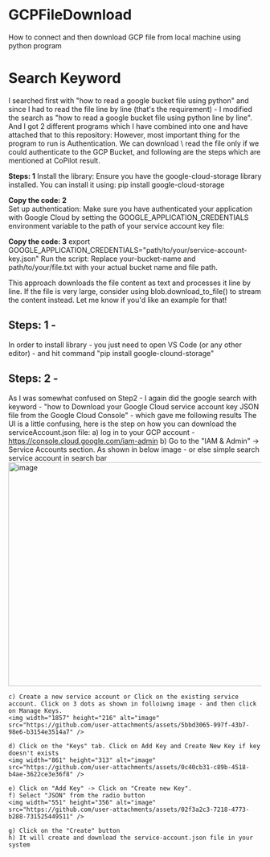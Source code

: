 # GCPFileDownload
How to connect and then download GCP file from local machine using python program
# Search Keyword
  I searched first with "how to read a google bucket file using python" and since I had to read the file line by line (that's the requirement) - I modified the search as "how to read a google bucket file using python line by line". And I got 2 different programs which I have combined into one and have attached that to this repository:
  However, most important thing for the program to run is Authentication. We can download \ read the file only if we could authenticate to the GCP Bucket, and following are the steps which are mentioned at CoPilot result.
  
  **Steps: 1**
  Install the library: Ensure you have the google-cloud-storage library installed. You can install it using: pip install google-cloud-storage

  **Copy the code: 2**  
  Set up authentication: Make sure you have authenticated your application with Google Cloud by setting the GOOGLE_APPLICATION_CREDENTIALS environment variable to the path of your service account key file:

  **Copy the code: 3**
  export GOOGLE_APPLICATION_CREDENTIALS="path/to/your/service-account-key.json"
  Run the script: Replace your-bucket-name and path/to/your/file.txt with your actual bucket name and file path.

  This approach downloads the file content as text and processes it line by line. If the file is very large, consider using blob.download_to_file() to stream the content instead. Let me know if you'd like an example for that!

## Steps: 1 - 
  In order to install library - you just need to open VS Code (or any other editor) - and hit command "pip install google-clound-storage"

## Steps: 2 -
  As I was somewhat confused on Step2 - I again did the google search with keyword - "how to Download your Google Cloud service account key JSON file from the Google Cloud Console" - which gave me following results
  The UI is a little confusing, here is the step on how you can download the serviceAccount.json file:
    a) log in to your GCP account - https://console.cloud.google.com/iam-admin
    b) Go to the "IAM & Admin" -> Service Accounts section. As shown in below image - or else simple search service account in search bar
    <img width="1098" height="445" alt="image" src="https://github.com/user-attachments/assets/ff839157-05b1-4c77-8711-0f4f2ba7112a" />
    
    c) Create a new service account or Click on the existing service account. Click on 3 dots as shown in folloiwng image - and then click on Manage Keys.
    <img width="1857" height="216" alt="image" src="https://github.com/user-attachments/assets/5bbd3065-997f-43b7-98e6-b3154e3514a7" />

    d) Click on the "Keys" tab. Click on Add Key and Create New Key if key doesn't exists
    <img width="861" height="313" alt="image" src="https://github.com/user-attachments/assets/0c40cb31-c89b-4518-b4ae-3622ce3e36f8" />

    e) Click on "Add Key" -> Click on "Create new Key".
    f) Select "JSON" from the radio button
    <img width="551" height="356" alt="image" src="https://github.com/user-attachments/assets/02f3a2c3-7218-4773-b288-731525449511" />

    g) Click on the "Create" button
    h) It will create and download the service-account.json file in your system

  
  

